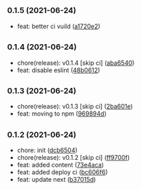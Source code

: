 ## <small>0.1.5 (2021-06-24)</small>

* feat: better ci vuild ([a1720e2](https://github.com/simonecorsi/simonecorsi.dev/commit/a1720e2))



## <small>0.1.4 (2021-06-24)</small>

* chore(release): v0.1.4 [skip ci] ([aba6540](https://github.com/simonecorsi/simonecorsi.dev/commit/aba6540))
* feat: disable eslint ([48b0612](https://github.com/simonecorsi/simonecorsi.dev/commit/48b0612))



## <small>0.1.3 (2021-06-24)</small>

* chore(release): v0.1.3 [skip ci] ([2ba601e](https://github.com/simonecorsi/simonecorsi.dev/commit/2ba601e))
* feat: moving to npm ([969894d](https://github.com/simonecorsi/simonecorsi.dev/commit/969894d))



## <small>0.1.2 (2021-06-24)</small>

* chore: init ([dcb6504](https://github.com/simonecorsi/simonecorsi.dev/commit/dcb6504))
* chore(release): v0.1.2 [skip ci] ([ff9700f](https://github.com/simonecorsi/simonecorsi.dev/commit/ff9700f))
* feat: added content ([73e4aca](https://github.com/simonecorsi/simonecorsi.dev/commit/73e4aca))
* feat: added deploy ci ([bc606f6](https://github.com/simonecorsi/simonecorsi.dev/commit/bc606f6))
* feat: update next ([b37015d](https://github.com/simonecorsi/simonecorsi.dev/commit/b37015d))



